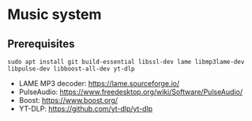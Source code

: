# Music system

## Prerequisites
`sudo apt install git build-essential libssl-dev lame libmp3lame-dev libpulse-dev libboost-all-dev yt-dlp`
- LAME MP3 decoder: https://lame.sourceforge.io/
- PulseAudio: https://www.freedesktop.org/wiki/Software/PulseAudio/
- Boost: https://www.boost.org/
- YT-DLP: https://github.com/yt-dlp/yt-dlp
